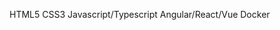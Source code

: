 HTML5
CSS3
Javascript/Typescript
Angular/React/Vue
Docker



<!---
- 👋 Hi, I’m @rastislav-kapko
- 👀 I’m interested in programming and IT stuff.
- 🌱 I’m currently learning HTML5, CSS3, javascript, typescript, angular, react, vue.js, docker, linux, cloud technologies and php. I love web development.
- 💞️ I’m looking to collaborate on some smaller project for begginers. I wanna improve myself. 
- 📫 How to reach me rastislav.kapko@gmail.com


rastislav-kapko/rastislav-kapko is a ✨ special ✨ repository because its `README.md` (this file) appears on your GitHub profile.
You can click the Preview link to take a look at your changes.
--->
